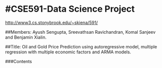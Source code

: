 #CSE591-Data Science Project
===========================
http://www3.cs.stonybrook.edu/~skiena/591/

##Members: Ayush Sengupta, Sreevathsan Ravichandran, Komal Sanjeev and Benjamin Xialin.

##Title: Oil and Gold Price Prediction using autoregressive model, multiple regression with multiple economic factors and ARMA models.

###Contents
